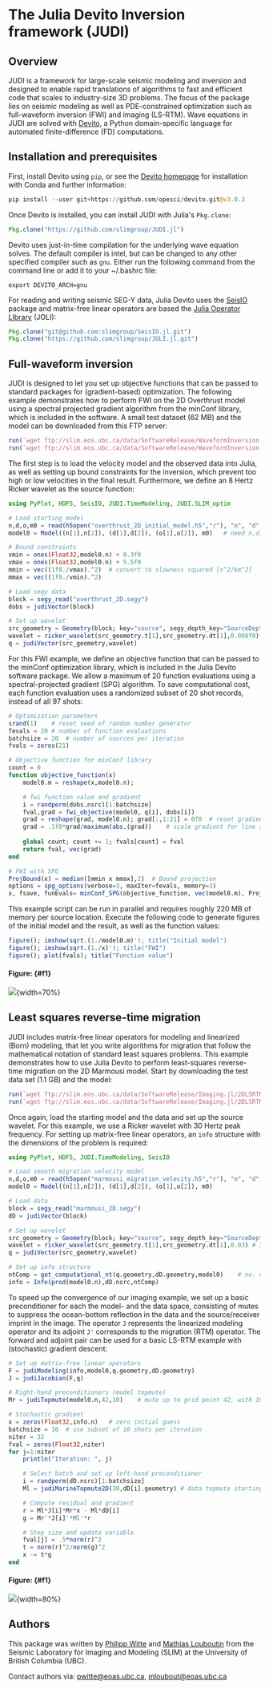 
# The Julia Devito Inversion framework (JUDI)

## Overview

JUDI is a framework for large-scale seismic modeling and inversion and designed to enable rapid translations of algorithms to fast and efficient code that scales to industry-size 3D problems. The focus of the package lies on seismic modeling as well as PDE-constrained optimization such as full-waveform inversion (FWI) and imaging (LS-RTM). Wave equations in JUDI are solved with [Devito](https://github.com/opesci/devito), a Python domain-specific language for automated finite-difference (FD) computations.

## Installation and prerequisites

First, install Devito using `pip`, or see the [Devito homepage](https://github.com/opesci/devito) for installation with Conda and further information:

```julia
pip install --user git+https://github.com/opesci/devito.git@v3.0.3
```

Once Devito is installed, you can install JUDI with Julia's `Pkg.clone`:

```julia
Pkg.clone("https://github.com/slimgroup/JUDI.jl")
```

Devito uses just-in-time compilation for the underlying wave equation solves. The default compiler is intel, but can be changed to any other specified compiler such as `gnu`. Either run the following command from the command line or add it to your ~/.bashrc file:

```
export DEVITO_ARCH=gnu
```

For reading and writing seismic SEG-Y data, Julia Devito uses the [SeisIO](https://github.com/slimgroup/SeisIO.jl) package and matrix-free linear operators are based the [Julia Operator LIbrary](https://github.com/slimgroup/JOLI.jl/tree/master/src) (JOLI):

```julia
Pkg.clone("git@github.com:slimgroup/SeisIO.jl.git")
Pkg.clone("https://github.com/slimgroup/JOLI.jl.git")
```

## Full-waveform inversion

JUDI is designed to let you set up objective functions that can be passed to standard packages for (gradient-based) optimization. The following example demonstrates how to perform FWI on the 2D Overthrust model using a spectral projected gradient algorithm from the minConf library, which is included in the software. A small test dataset (62 MB) and the model can be downloaded from this FTP server:

```julia
run(`wget ftp://slim.eos.ubc.ca/data/SoftwareRelease/WaveformInversion.jl/2DFWI/overthrust_2D.segy`)
run(`wget ftp://slim.eos.ubc.ca/data/SoftwareRelease/WaveformInversion.jl/2DFWI/overthrust_2D_initial_model.h5`)
```

The first step is to load the velocity model and the observed data into Julia, as well as setting up bound constraints for the inversion, which prevent too high or low velocities in the final result. Furthermore, we define an 8 Hertz Ricker wavelet as the source function:

```julia
using PyPlot, HDF5, SeisIO, JUDI.TimeModeling, JUDI.SLIM_optim

# Load starting model
n,d,o,m0 = read(h5open("overthrust_2D_initial_model.h5","r"), "n", "d", "o", "m0")
model0 = Model((n[1],n[2]), (d[1],d[2]), (o[1],o[2]), m0)	# need n,d,o as tuples and m0 as array

# Bound constraints
vmin = ones(Float32,model0.n) + 0.3f0
vmax = ones(Float32,model0.n) + 5.5f0
mmin = vec((1f0./vmax).^2)	# convert to slowness squared [s^2/km^2]
mmax = vec((1f0./vmin).^2)

# Load segy data
block = segy_read("overthrust_2D.segy")
dobs = judiVector(block)

# Set up wavelet
src_geometry = Geometry(block; key="source", segy_depth_key="SourceDepth")	# read source position geometry
wavelet = ricker_wavelet(src_geometry.t[1],src_geometry.dt[1],0.008f0)	# 8 Hz wavelet
q = judiVector(src_geometry,wavelet)

```

For this FWI example, we define an objective function that can be passed to the minConf optimization library, which is included in the Julia Devito software package. We allow a maximum of 20 function evaluations using a spectral-projected gradient (SPG) algorithm. To save computational cost, each function evaluation uses a randomized subset of 20 shot records, instead of all 97 shots:

```julia
# Optimization parameters
srand(1)	# reset seed of random number generator
fevals = 20	# number of function evaluations
batchsize = 20	# number of sources per iteration
fvals = zeros(21)

# Objective function for minConf library
count = 0
function objective_function(x)
	model0.m = reshape(x,model0.n);

	# fwi function value and gradient
	i = randperm(dobs.nsrc)[1:batchsize]
	fval,grad = fwi_objective(model0, q[i], dobs[i])
	grad = reshape(grad, model0.n); grad[:,1:21] = 0f0	# reset gradient in water column to 0.
	grad = .1f0*grad/maximum(abs.(grad))	# scale gradient for line search
	
	global count; count += 1; fvals[count] = fval
    return fval, vec(grad)
end

# FWI with SPG
ProjBound(x) = median([mmin x mmax],2)	# Bound projection
options = spg_options(verbose=3, maxIter=fevals, memory=3)
x, fsave, funEvals= minConf_SPG(objective_function, vec(model0.m), ProjBound, options)
```

This example script can be run in parallel and requires roughly 220 MB of memory per source location. Execute the following code to generate figures of the initial model and the result, as well as the function values:

```julia
figure(); imshow(sqrt.(1./model0.m)'); title("Initial model")
figure(); imshow(sqrt.(1./x)'); title("FWI")
figure(); plot(fvals); title("Function value")
```

#### Figure: {#f1}
![](docs/fwi.png){width=70%} 


## Least squares reverse-time migration

JUDI includes matrix-free linear operators for modeling and linearized (Born) modeling, that let you write algorithms for migration that follow the mathematical notation of standard least squares problems. This example demonstrates how to use Julia Devito to perform least-squares reverse-time migration on the 2D Marmousi model. Start by downloading the test data set (1.1 GB) and the model:

```julia
run(`wget ftp://slim.eos.ubc.ca/data/SoftwareRelease/Imaging.jl/2DLSRTM/marmousi_2D.segy`)
run(`wget ftp://slim.eos.ubc.ca/data/SoftwareRelease/Imaging.jl/2DLSRTM/marmousi_migration_velocity.h5`)
```

Once again, load the starting model and the data and set up the source wavelet. For this example, we use a Ricker wavelet with 30 Hertz peak frequency. For setting up matrix-free linear operators, an `info` structure with the dimensions of the problem is required:

```julia
using PyPlot, HDF5, JUDI.TimeModeling, SeisIO

# Load smooth migration velocity model
n,d,o,m0 = read(h5open("marmousi_migration_velocity.h5","r"), "n", "d", "o", "m0")
model0 = Model((n[1],n[2]), (d[1],d[2]), (o[1],o[2]), m0)

# Load data
block = segy_read("marmousi_2D.segy")
dD = judiVector(block)

# Set up wavelet
src_geometry = Geometry(block; key="source", segy_depth_key="SourceDepth")
wavelet = ricker_wavelet(src_geometry.t[1],src_geometry.dt[1],0.03)	# 30 Hz wavelet
q = judiVector(src_geometry,wavelet)

# Set up info structure
ntComp = get_computational_nt(q.geometry,dD.geometry,model0)	# no. of computational time steps
info = Info(prod(model0.n),dD.nsrc,ntComp)
```

To speed up the convergence of our imaging example, we set up a basic preconditioner for each the model- and the data space, consisting of mutes to suppress the ocean-bottom reflection in the data and the source/receiver imprint in the image. The operator `J` represents the linearized modeling operator and its adjoint `J'` corresponds to the migration (RTM) operator. The forward and adjoint pair can be used for a basic LS-RTM example with (stochastic) gradient descent:

```julia
# Set up matrix-free linear operators
F = judiModeling(info,model0,q.geometry,dD.geometry)
J = judiJacobian(F,q)

# Right-hand preconditioners (model topmute)
Mr = judiTopmute(model0.n,42,10)	# mute up to grid point 42, with 10 point taper

# Stochastic gradient
x = zeros(Float32,info.n)	# zero initial guess
batchsize = 10	# use subset of 10 shots per iteration
niter = 32
fval = zeros(Float32,niter)
for j=1:niter
	println("Iteration: ", j)

	# Select batch and set up left-hand preconditioner
	i = randperm(dD.nsrc)[1:batchsize]
	Ml = judiMarineTopmute2D(30,dD[i].geometry)	# data topmute starting at time sample 30

	# Compute residual and gradient
	r = Ml*J[i]*Mr*x - Ml*dD[i]
	g = Mr'*J[i]'*Ml'*r

	# Step size and update variable
	fval[j] = .5*norm(r)^2
	t = norm(r)^2/norm(g)^2
	x -= t*g
end
```

#### Figure: {#f1}
![](docs/lsrtm.png){width=80%} 

## Authors

This package was written by [Philipp Witte](https://www.slim.eos.ubc.ca/philip) and [Mathias Louboutin](https://www.slim.eos.ubc.ca/content/mathias-louboutin) from the Seismic Laboratory for Imaging and Modeling (SLIM) at the University of British Columbia (UBC).

Contact authors via: pwitte@eoas.ubc.ca, mloubout@eoas.ubc.ca


